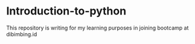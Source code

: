 # Introduction-to-python
This repository is writing for my learning purposes in joining bootcamp at dibimbing.id
